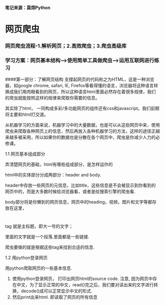 #### 笔记来源：莫烦Python
# 网页爬虫
### 网页爬虫流程-1.解析网页；2.高效爬虫；3.爬虫高级库
### 学习方案：网页基本结构-->使用简单工具做爬虫-->运用互联网进行练习
####第一部分：了解网页结构
支撑起网页的代码称之为HTML，这是一种浏览器，如google chrome, safari, IE, Firefox等看得懂的语言，浏览器将这种语言转换成我们用肉眼看到的网页，所以这种语言html里面必然存在着很多规律，我们的爬虫就能按照这样的规律来爬取你需要的信息。

其实除了html， 一同构成多彩/多功能网页的组件还有css和javascript。我们前期将主要和html打交道。

从机器学习的方面来说，机器学习中的大量数据，也是可以从这些网页中来，使用爬虫来爬取各种网页上的信息，然后再放入各种机器学习的方法，这样的途径正越来越多被采用，所以如果你的数据也是分散在各个网页中，爬虫是你减少人力的必修课。

1.1 网页基本组成部分

弄清楚网页的基础，html有哪些组成部分，是怎样运作的

html中的实体部分分成两部分：header and body.

header中存放一些网页的元信息，比如title，这些信息是不会被显示到你看到的网页中的，而是大多数时候给浏览器看，或者是给搜索引擎的爬虫看.

body部分将是你懒到的网页信息，网页中的heading，视频，图片和文字等都存放在这里，<h1></h1>tag 就是主标题，即大一号的文字；<p></p>里面的文字就是一个段落.<a></a>里面都是一些链接.

爬虫要做的就是根据这些tag来找到合适的信息.

1.2 用python登录网页

用python爬取网页的一些基本信息.
1. 使用python登录网页， 打印出网页html的source code. 注意, 因为网页中存在中文，为了显示正常的中文，read()完之后，我们要对读出来的文字进行转换，decode()成可以正常显示中文的形式.
2. 然后print出来html. 即读取了网页的所有信息

